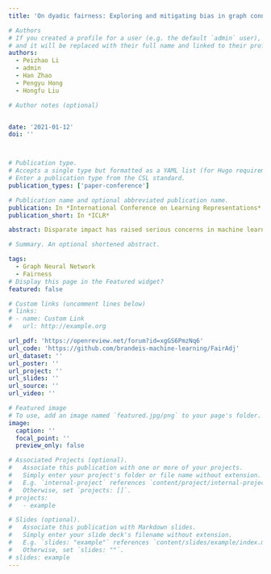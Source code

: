 ```yaml
---
title: 'On dyadic fairness: Exploring and mitigating bias in graph connections.'

# Authors
# If you created a profile for a user (e.g. the default `admin` user), write the username (folder name) here
# and it will be replaced with their full name and linked to their profile.
authors:
  - Peizhao Li
  - admin
  - Han Zhao
  - Pengyu Hong
  - Hongfu Liu

# Author notes (optional)


date: '2021-01-12'
doi: ''



# Publication type.
# Accepts a single type but formatted as a YAML list (for Hugo requirements).
# Enter a publication type from the CSL standard.
publication_types: ['paper-conference']

# Publication name and optional abbreviated publication name.
publication: In *International Conference on Learning Representations*
publication_short: In *ICLR*

abstract: Disparate impact has raised serious concerns in machine learning applications and its societal impacts. In response to the need of mitigating discrimination, fairness has been regarded as a crucial property in algorithmic designs. In this work, we study the problem of disparate impact on graph-structured data. Specifically, we focus on dyadic fairness, which articulates a fairness concept that a predictive relationship between two instances should be independent of the sensitive attributes. Based on this, we theoretically relate the graph connections to dyadic fairness on link predictive scores in learning graph neural networks, and reveal that regulating weights on existing edges in a graph contributes to dyadic fairness conditionally. Subsequently, we propose our algorithm, FairAdj, to empirically learn a fair adjacency matrix with proper graph structural constraints for fair link prediction, and in the meanwhile preserve predictive accuracy as much as possible. Empirical validation demonstrates that our method delivers effective dyadic fairness in terms of various statistics, and at the same time enjoys a favorable fairness-utility tradeoff.

# Summary. An optional shortened abstract.

tags:
  - Graph Neural Network
  - Fairness
# Display this page in the Featured widget?
featured: false

# Custom links (uncomment lines below)
# links:
# - name: Custom Link
#   url: http://example.org

url_pdf: 'https://openreview.net/forum?id=xgGS6PmzNq6'
url_code: 'https://github.com/brandeis-machine-learning/FairAdj'
url_dataset: ''
url_poster: ''
url_project: ''
url_slides: ''
url_source: ''
url_video: ''

# Featured image
# To use, add an image named `featured.jpg/png` to your page's folder.
image:
  caption: ''
  focal_point: ''
  preview_only: false

# Associated Projects (optional).
#   Associate this publication with one or more of your projects.
#   Simply enter your project's folder or file name without extension.
#   E.g. `internal-project` references `content/project/internal-project/index.md`.
#   Otherwise, set `projects: []`.
# projects:
#   - example

# Slides (optional).
#   Associate this publication with Markdown slides.
#   Simply enter your slide deck's filename without extension.
#   E.g. `slides: "example"` references `content/slides/example/index.md`.
#   Otherwise, set `slides: ""`.
# slides: example
---
```


<!-- {{% callout note %}}
Click the _Cite_ button above to demo the feature to enable visitors to import publication metadata into their reference management software.
{{% /callout %}}

{{% callout note %}}
Create your slides in Markdown - click the _Slides_ button to check out the example.
{{% /callout %}}

Add the publication's **full text** or **supplementary notes** here. You can use rich formatting such as including [code, math, and images](https://docs.hugoblox.com/content/writing-markdown-latex/). -->

